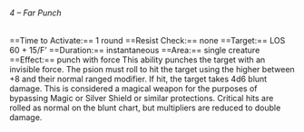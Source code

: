 ###### 4 – Far Punch
==Time to Activate:== 1 round
==Resist Check:== none
==Target:== LOS 60 + 15/F’
==Duration:== instantaneous
==Area:== single creature
==Effect:== punch with force
This ability punches the target with an invisible force. The psion must roll to hit the target using the higher between +8 and their normal ranged modifier. If hit, the target takes 4d6 blunt damage. This is considered a magical weapon for the purposes of bypassing Magic or Silver Shield or similar protections. Critical hits are rolled as normal on the blunt chart, but multipliers are reduced to double damage.
